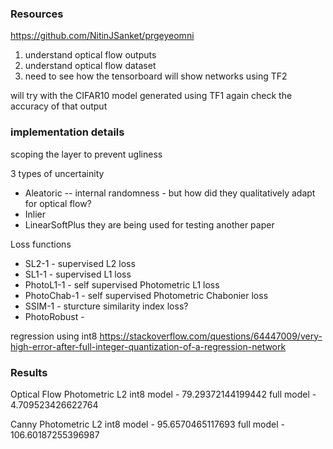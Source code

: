 
### Resources 
https://github.com/NitinJSanket/prgeyeomni


1. understand optical flow outputs
2. understand optical flow dataset
3. need to see how the tensorboard will show networks using TF2

will try with the CIFAR10 model generated using TF1 again
check the accuracy of that output


### implementation details
scoping the layer to prevent ugliness


3 types of uncertainity 
- Aleatoric -- internal randomness - but how did they qualitatively adapt for optical flow? 
- Inlier
- LinearSoftPlus
they are being used for testing another paper

Loss functions 
- SL2-1 - supervised L2 loss
- SL1-1 - supervised L1 loss
- PhotoL1-1 - self supervised Photometric L1 loss
- PhotoChab-1 - self supervised Photometric Chabonier loss
- SSIM-1 - sturcture similarity index loss? 
- PhotoRobust - 

regression using int8
https://stackoverflow.com/questions/64447009/very-high-error-after-full-integer-quantization-of-a-regression-network

### Results

Optical Flow Photometric L2 
int8 model - 79.29372144199442
full model - 4.709523426622764

Canny Photometric L2 
int8 model  - 95.6570465117693
full model - 106.60187255396987